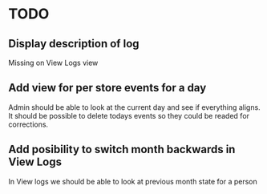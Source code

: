 # TODO

## Display description of log
Missing on View Logs view

## Add view for per store events for a day
Admin should be able to look at the current day and see if everything aligns. It should be possible to delete todays events so they could be readed for corrections.

## Add posibility to switch month backwards in View Logs
In View logs we should be able to look at previous month state for a person
